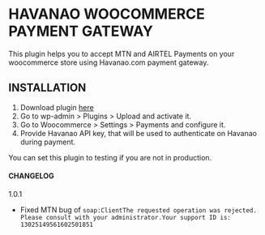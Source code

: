 # HAVANAO WOOCOMMERCE PAYMENT GATEWAY
This plugin helps you to accept MTN and AIRTEL Payments on your woocommerce store using Havanao.com payment gateway.

## INSTALLATION 
1) Download plugin [here](https://github.com/kamaroly/wc-havanao-gateway/archive/master.zip "Havanao WooCommerce Gateway")
2) Go to wp-admin > Plugins > Upload and activate it.
3) Go to Woocommerce > Settings > Payments and configure it.
4) Provide Havanao API key, that will be used to authenticate on Havanao during payment.

You can set this plugin to testing if you are not in production.


#### CHANGELOG
1.0.1
- Fixed MTN bug of `soap:ClientThe requested operation was rejected. Please consult with your administrator.Your support ID is: 13025149561602501851`
